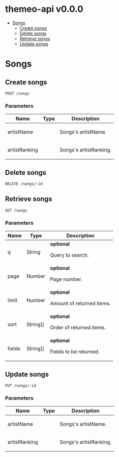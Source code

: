 # themeo-api v0.0.0



- [Songs](#songs)
	- [Create songs](#create-songs)
	- [Delete songs](#delete-songs)
	- [Retrieve songs](#retrieve-songs)
	- [Update songs](#update-songs)
	


# Songs

## Create songs



	POST /songs


### Parameters

| Name    | Type      | Description                          |
|---------|-----------|--------------------------------------|
| artistName			| 			|  <p>Songs's artistName.</p>							|
| artistRanking			| 			|  <p>Songs's artistRanking.</p>							|

## Delete songs



	DELETE /songs/:id


## Retrieve songs



	GET /songs


### Parameters

| Name    | Type      | Description                          |
|---------|-----------|--------------------------------------|
| q			| String			| **optional** <p>Query to search.</p>							|
| page			| Number			| **optional** <p>Page number.</p>							|
| limit			| Number			| **optional** <p>Amount of returned items.</p>							|
| sort			| String[]			| **optional** <p>Order of returned items.</p>							|
| fields			| String[]			| **optional** <p>Fields to be returned.</p>							|

## Update songs



	PUT /songs/:id


### Parameters

| Name    | Type      | Description                          |
|---------|-----------|--------------------------------------|
| artistName			| 			|  <p>Songs's artistName.</p>							|
| artistRanking			| 			|  <p>Songs's artistRanking.</p>							|


